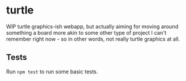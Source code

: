 # turtle

WIP turtle graphics-ish webapp, but actually aiming for moving around something a board more akin to some other type of project I can't remember right now - so in other words, not really turtle graphics at all.

## Tests

Run `npm test` to run some basic tests.
